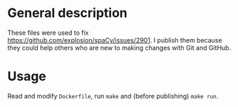 # General description

These files were used to fix https://github.com/explosion/spaCy/issues/2901. I publish them because they could help others who are new to making changes with Git and GitHub.

# Usage

Read and modify `Dockerfile`, run `make` and (before publishing) `make run`.
